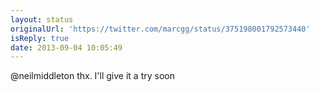 ```yaml
---
layout: status
originalUrl: 'https://twitter.com/marcgg/status/375198001792573440'
isReply: true
date: 2013-09-04 10:05:49
---
```


@neilmiddleton thx. I'll give it a try soon
